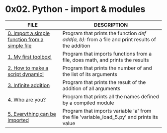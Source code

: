 # 0x02. Python - import & modules

FILE | DESCRIPTION
----|----
[0. Import a simple function from a simple file](./0-add.py) | Program that prints the function _def add(a, b):_ from a file and print results of the addition
[1. My first toolbox!](./1-calculation.py) | Program that imports functions from a file, does math, and prints the results
[2. How to make a script dynamic!](./2-args.py) | Program that prints the number of and the list of its arguments
[3. Infinite addition](./3-infinite_add.py) | Program that prints the result of the addition of all arguments
[4. Who are you?](./4-hidden_discovery.py) | Program that prints all the names defined by a compiled module
[5. Everything can be imported](./5-variable_load.py) | Program that imports variable 'a' from the file 'variable_load_5.py' and prints its value
